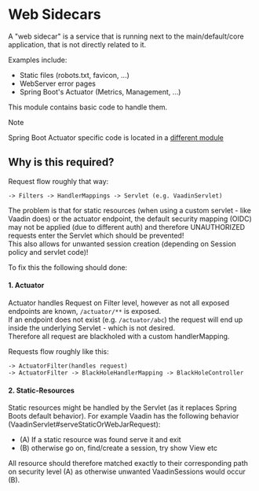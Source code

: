 # Web Sidecars

A "web sidecar" is a service that is running next to the main/default/core application, that is not directly related to it.

Examples include:
* Static files (robots.txt, favicon, ...)
* WebServer error pages
* Spring Boot's Actuator (Metrics, Management, ...)

This module contains basic code to handle them.

> [!NOTE]
> Spring Boot Actuator specific code is located in a [different module](../web-sidecar-actuator)

## Why is this required?

Request flow roughly that way:
```
-> Filters -> HandlerMappings -> Servlet (e.g. VaadinServlet)
```

The problem is that for static resources (when using a custom servlet - like Vaadin does) or the actuator endpoint, the default security mapping (OIDC) may not be applied (due to different auth) and therefore UNAUTHORIZED requests enter the Servlet which should be prevented!<br/>
This also allows for unwanted session creation (depending on Session policy and servlet code)!

To fix this the following should done:

#### 1. Actuator

Actuator handles Request on Filter level, however as not all exposed endpoints are known, ``/actuator/**`` is exposed.<br/>
If an endpoint does not exist (e.g. ``/actuator/abc``) the request will end up inside the underlying Servlet - which is not desired.<br/>
Therefore all request are blackholed with a custom handlerMapping.

Requests flow roughly like this:
```
-> ActuatorFilter(handles request) 
-> ActuatorFilter -> BlackHoleHandlerMapping -> BlackHoleController
```

#### 2. Static-Resources

Static resources might be handled by the Servlet (as it replaces Spring Boots default behavior).
For example Vaadin has the following behavior (VaadinServlet#serveStaticOrWebJarRequest):
* (A) If a static resource was found serve it and exit
* (B) otherwise go on, find/create a session, try show View etc

All resource should therefore matched exactly to their corresponding path on security level (A) as otherwise unwanted VaadinSessions would occur (B).
